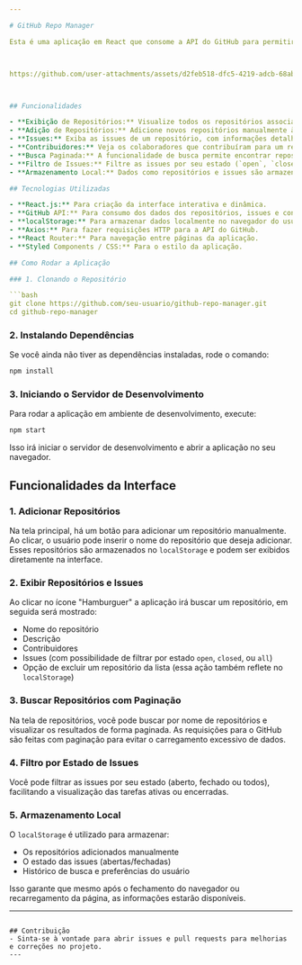 ```yaml
---

# GitHub Repo Manager

Esta é uma aplicação em React que consome a API do GitHub para permitir que os usuários visualizem, adicionem e gerenciem seus repositórios, issues, colaboradores e mais. Além disso, todos os dados são armazenados no `localStorage` para persistência local, permitindo que as informações sejam mantidas mesmo após o fechamento da aplicação.



https://github.com/user-attachments/assets/d2feb518-dfc5-4219-adcb-68ab81494c90



## Funcionalidades

- **Exibição de Repositórios:** Visualize todos os repositórios associados a um usuário no GitHub.
- **Adição de Repositórios:** Adicione novos repositórios manualmente à lista.
- **Issues:** Exiba as issues de um repositório, com informações detalhadas como título, descrição e status.
- **Contribuidores:** Veja os colaboradores que contribuíram para um repositório.
- **Busca Paginada:** A funcionalidade de busca permite encontrar repositórios e issues, com paginação para resultados mais rápidos e organizados.
- **Filtro de Issues:** Filtre as issues por seu estado (`open`, `closed` ou `all`).
- **Armazenamento Local:** Dados como repositórios e issues são armazenados no `localStorage` para persistência. Mesmo após fechar a aplicação, seus dados serão mantidos até que o usuário decida removê-los.

## Tecnologias Utilizadas

- **React.js:** Para criação da interface interativa e dinâmica.
- **GitHub API:** Para consumo dos dados dos repositórios, issues e contribuidores.
- **localStorage:** Para armazenar dados localmente no navegador do usuário, garantindo que as informações persistam entre sessões.
- **Axios:** Para fazer requisições HTTP para a API do GitHub.
- **React Router:** Para navegação entre páginas da aplicação.
- **Styled Components / CSS:** Para o estilo da aplicação.

## Como Rodar a Aplicação

### 1. Clonando o Repositório

```bash
git clone https://github.com/seu-usuario/github-repo-manager.git
cd github-repo-manager
```

### 2. Instalando Dependências

Se você ainda não tiver as dependências instaladas, rode o comando:

```bash
npm install
```

### 3. Iniciando o Servidor de Desenvolvimento

Para rodar a aplicação em ambiente de desenvolvimento, execute:

```bash
npm start
```

Isso irá iniciar o servidor de desenvolvimento e abrir a aplicação no seu navegador.

## Funcionalidades da Interface

### 1. Adicionar Repositórios

Na tela principal, há um botão para adicionar um repositório manualmente. Ao clicar, o usuário pode inserir o nome do repositório que deseja adicionar. Esses repositórios são armazenados no `localStorage` e podem ser exibidos diretamente na interface.

### 2. Exibir Repositórios e Issues

Ao clicar no ícone "Hamburguer" a aplicação irá buscar um repositório, em seguida será mostrado:

- Nome do repositório
- Descrição
- Contribuidores
- Issues (com possibilidade de filtrar por estado `open`, `closed`, ou `all`)
- Opção de excluir um repositório da lista (essa ação também reflete no `localStorage`)

### 3. Buscar Repositórios com Paginação

Na tela de repositórios, você pode buscar por nome de repositórios e visualizar os resultados de forma paginada. As requisições para o GitHub são feitas com paginação para evitar o carregamento excessivo de dados.

### 4. Filtro por Estado de Issues

Você pode filtrar as issues por seu estado (aberto, fechado ou todos), facilitando a visualização das tarefas ativas ou encerradas.

### 5. Armazenamento Local

O `localStorage` é utilizado para armazenar:

- Os repositórios adicionados manualmente
- O estado das issues (abertas/fechadas)
- Histórico de busca e preferências do usuário

Isso garante que mesmo após o fechamento do navegador ou recarregamento da página, as informações estarão disponíveis.

---
```

## Contribuição
- Sinta-se à vontade para abrir issues e pull requests para melhorias e correções no projeto.
---
